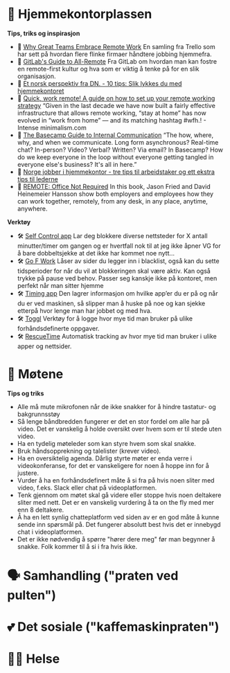 # 🏡 Hjemmekontorplassen

**Tips, triks og inspirasjon**
- 📰 [Why Great Teams Embrace Remote Work](https://info.trello.com/embrace-remote-work-ultimate-guide) En samling fra Trello som har sett på hvordan flere flinke firmaer håndtere jobbing hjemmefra.
- 📰 [GitLab's Guide to All-Remote](https://about.gitlab.com/company/culture/all-remote/guide/) Fra GitLab om hvordan man kan fostre en remote-first kultur og hva som er viktig å tenke på for en slik organisasjon.
- 📰 [Et norsk perspektiv fra DN. - 10 tips: Slik lykkes du med hjemmekontoret](https://www.dn.no/d2/livsstil/10-tips-slik-lykkes-du-med-hjemmekontoret/2-1-771731) 
- 📰 [Quick, work remote! A guide on how to set up your remote working strategy](https://intenseminimalism.com/2020/quick-work-remote/) “Given in the last decade we have now built a fairly effective infrastructure that allows remote working, “stay at home” has now evolved in “work from home” — and its matching hashtag #wfh.! - Intense minimalism.com
- 📰 [The Basecamp Guide to Internal Communication](https://basecamp.com/guides/how-we-communicate) “The how, where, why, and when we communicate. Long form asynchronous? Real-time chat? In-person? Video? Verbal? Written? Via email? In Basecamp? How do we keep everyone in the loop without everyone getting tangled in everyone else's business? It's all in here.”
- 📰 [Norge jobber i hjemmekontor - tre tips til arbeidstaker og ett ekstra tips til lederne](https://dntv.dn.no/m/Du1ocZ7n/norge-jobber-i-hjemmekontor-tre-tips-til-arbeidstaker-og-ett-ekstra-tips-til-lederne)
- 📕 [REMOTE: Office Not Required](https://basecamp.com/books/remote) In this book, Jason Fried and David Heinemeier Hansson show both employers and employees how they can work together, remotely, from any desk, in any place, anytime, anywhere.

**Verktøy**
- 🛠 [Self Control app](https://selfcontrolapp.com/) Lar deg blokkere diverse nettsteder for X antall minutter/timer om gangen og er hvertfall nok til at jeg ikke åpner VG for å bare dobbeltsjekke at det ikke har kommet noe nytt…
- 🛠 [Go F Work](https://chrome.google.com/webstore/detail/go-fucking-work/hibmkkpfegfiinilnlabbfnjcopdiiig) Låser av sider du legger inn i blacklist, også kan du sette tidsperioder for når du vil at blokkeringen skal være aktiv. Kan også trykke på pause ved behov. Passer seg kanskje ikke på kontoret, men perfekt når man sitter hjemme 
- 🛠 [Timing app](https://timingapp.com/?lang=en) Den lagrer informasjon om hvilke app’er du er på og når du er ved maskinen, så slipper man å huske på noe og kan sjekke etterpå hvor lenge man har jobbet og med hva.
- 🛠 [Toggl](https://toggl.com/) Verktøy for å logge hvor mye tid man bruker på ulike forhåndsdefinerte oppgaver.
- 🛠 [RescueTime](https://www.rescuetime.com/) Automatisk tracking av hvor mye tid man bruker i ulike apper og nettsider.

# 👥 Møtene

**Tips og triks**
- Alle må mute mikrofonen når de ikke snakker for å hindre tastatur- og bakgrunnsstøy
- Så lenge båndbredden fungerer er det en stor fordel om alle har på video. Det er vanskelig å holde oversikt over hvem som er til stede uten video.
- Ha en tydelig møteleder som kan styre hvem som skal snakke.
- Bruk håndsopprekning og talelister (krever video).
- Ha en oversiktelig agenda. Dårlig styrte møter er enda verre i videokonferanse, for det er vanskeligere for noen å hoppe inn for å justere.
- Vurder å ha en forhåndsdefinert måte å si fra på hvis noen sliter med video, f.eks. Slack eller chat på videoplatformen.
- Tenk gjennom om møtet skal gå videre eller stoppe hvis noen deltakere sliter med nett. Det er en vanskelig vurdering å ta on the fly med mer enn 8 deltakere.
- Å ha en lett synlig chatteplatform ved siden av er en god måte å kunne sende inn spørsmål på. Det fungerer absolutt best hvis det er innebygd chat i videoplatformen.
- Det er ikke nødvendig å spørre "hører dere meg" før man begynner å snakke. Folk kommer til å si i fra hvis ikke.

# 🗣 Samhandling ("praten ved pulten")


# 💕 Det sosiale ("kaffemaskinpraten")


# 💪🏿 Helse
